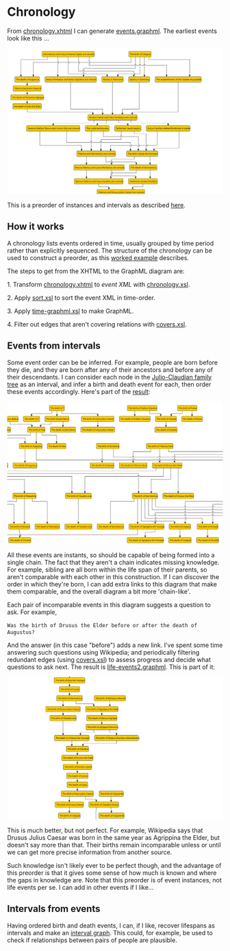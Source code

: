 # Chronology

From [chronology.xhtml](chronology.xhtml) I can generate [events.graphml](events.graphml). The earliest events look like this ...

![Julio-Claudian Family Tree](events.svg "A chronology")

This is a preorder of instances and intervals as described [here](../chronology.md).

## How it works

A chronology lists events ordered in time, usually grouped by time period rather than explicitly sequenced. The structure of the chronology can be used to construct a preorder, as this [worked example](https://knoxa.github.io/examples/chronology/example.xhtml) describes.

The steps to get from the XHTML to the GraphML diagram are:

1\. Transform [chronology.xhtml](chronology.xhtml) to _event XML_ with [chronology.xsl](../../xsl/chronology.xsl).

2\. Apply [sort.xsl](../../xsl/chronology/sort.xsl) to sort the event XML in time-order.

3\. Apply [time-graphml.xsl](../../xsl/chronology/time-graphml.xsl) to make GraphML.

4\. Filter out edges that aren't covering relations with [covers.xsl](../../xsl/graphml/covers.xsl).


## Events from intervals

Some event order can be be inferred. For example, people are born before they die, and they are born after any of their ancestors and before any of their descendants. I can consider each node in the [Julio-Claudian family tree](family.md) as an interval, and infer a birth and death event for each, then order these events accordingly. Here's part of the [result](life-events1.graphml):

![Julio-Claudian life events](life-events1.svg "Life events")

All these events are instants, so should be capable of being formed into a single chain. The fact that they aren't a chain indicates missing knowledge. For example, sibling are all born within the life span of their parents, so aren't comparable with each other in this construction. If I can discover the order in which they're born, I can add extra links to this diagram that make them comparable, and the overall diagram a bit more 'chain-like'.

Each pair of incomparable events in this diagram suggests a question to ask. For example,

	Was the birth of Drusus the Elder before or after the death of Augustus?
	
And the answer (in this case "before") adds a new link. I've spent some time answering such questions using Wikipedia; and periodically filtering redundant edges (using [covers.xsl](../../xsl/graphml/covers.xsl)) to assess progress and decide what questions to ask next. The result is [life-events2.graphml](life-events2.graphml). This is part of it:

![Julio-Claudian life events](life-events2.svg "Life events")

This is much better, but not perfect. For example, Wikipedia says that Drusus Julius Caesar was born in the same year as Agrippina the Elder, but doesn't say more than that. Their births remain incomparable unless or until we can get more precise information from another source.

Such knowledge isn't likely ever to be perfect though, and the advantage of this preorder is that it gives some sense of how much is known and where the gaps in knowledge are. Note that this preorder is of event instances, not life events per se. I can add in other events if I like...

## Intervals from events

Having ordered birth and death events, I can, if I like, recover lifespans as intervals and make an [interval graph](https://en.wikipedia.org/wiki/Interval_graph). This could, for example, be used to check if relationships between pairs of people are plausible.
